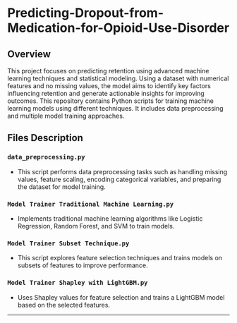 # Predicting-Dropout-from-Medication-for-Opioid-Use-Disorder

## Overview
This project focuses on predicting retention using advanced machine learning techniques and statistical modeling. Using a dataset with numerical features and no missing values, the model aims to identify key factors influencing retention and generate actionable insights for improving outcomes. This repository contains Python scripts for training machine learning models using different techniques. It includes data preprocessing and multiple model training approaches.

## Files Description

### `data_preprocessing.py`
- This script performs data preprocessing tasks such as handling missing values, feature scaling, encoding categorical variables, and preparing the dataset for model training.

### `Model Trainer Traditional Machine Learning.py`
- Implements traditional machine learning algorithms like Logistic Regression, Random Forest, and SVM to train models.

### `Model Trainer Subset Technique.py`
- This script explores feature selection techniques and trains models on subsets of features to improve performance.

### `Model Trainer Shapley with LightGBM.py`
- Uses Shapley values for feature selection and trains a LightGBM model based on the selected features.

---


